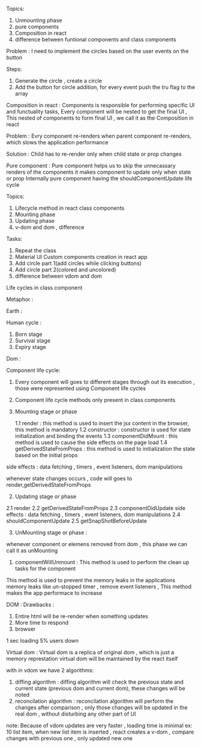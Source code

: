 Topics:

1. Unmounting phase
2. pure components
3. Composition in react
4. difference between funtional components and class components

Problem : I need to implement the circles based on the user events on the button

Steps:

1. Generate the circle , create a circle
2. Add the button for circle addition, for every event push the tru flag to the array

Composition in react : Components is responsible for performing specific UI and functuality tasks, Every component will be nested to get the final UI , This nested of components to form final UI , we call it as the Composition in react

Problem : Evry component re-renders when parent component re-renders, which slows the application performance

Solution : Child has to re-render only when child state or prop changes

Pure component : Pure component helps us to skip the unnecassary renders of the components
it makes component to update only when state or prop
Internally pure component having the shouldComponentUpdate life cycle

Topics:

1. Lifecycle method in react class components
2. Mounting phase
3. Updating phase
4. v-dom and dom , difference

Tasks:

1. Repeat the class
2. Material UI Custom components creation in react app
3. Add circle part 1(add circles while clicking buttons)
4. Add circle part 2(colored and uncolored)
5. difference between vdom and dom

Life cycles in class component

Metaphor :

Earth :

Human cycle :

1. Born stage
2. Survival stage
3. Expiry stage

Dom :

Component life cycle:

1. Every component will goes to different stages through out its execution , those were represented using
   Component life cycles
2. Component life cycle methods only present in class components

3. Mounting stage or phase

   1.1 render : this method is used to insert the jsx content in the browser, this method is mandatory
   1.2 constructor : constructor is used for state initialization and binding the events
   1.3 componentDidMount : this method is used to cause the side effects on the page load
   1.4 getDerivedStateFromProps : this method is used to initialization the state based on the initial props

side effects : data fetching , timers , event listeners, dom manipulations

whenever state changes occurs , code will goes to render,getDerivedStateFromProps

2. Updating stage or phase

2.1 render
2.2 getDerivedStateFromProps
2.3 componentDidUpdate
side effects : data fetching , timers , event listeners, dom manipulations
2.4 shouldComponentUpdate
2.5 getSnapShotBeforeUpdate

3. UnMounting stage or phase :

whenever component or elemens removed from dom , this phase we can call it as unMounting

1. componentWillUnmount : This method is used to perform the clean up tasks for the component

This method is used to prevent the memory leaks in the applications
memory leaks like un-stopped timer , remove event listeners , This method makes the app performace to increase

DOM : Drawbacks :

1. Entire html will be re-render when something updates
2. More time to respond
3. browser

1 sec loading 5% users down

Virtual dom : Virtual dom is a replica of original dom , which is just a memory represtation
virtual dom will be maintained by the react itself

with in vdom we have 2 algorithms:

1. diffing algorithm : diffing algorithm will check the previous state and current state (previous dom and current dom), these changes will be noted
2. reconcilation algorithm : reconcilation algorithm will perform the changes after comparison , only those changes will be updated in the real dom , without disturbing any other part of UI

note: Because of vdom updates are very faster , loading time is minimal
ex: 10 list item, when new list item is inserted , react creates a v-dom , compare changes with previous one , only updated new one
